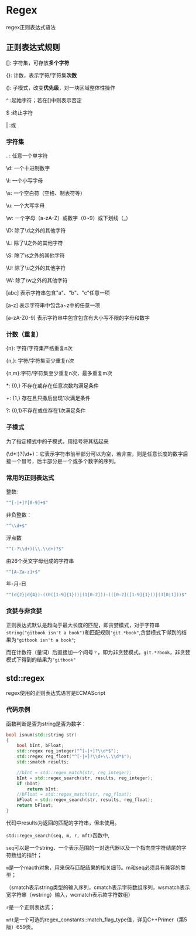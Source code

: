 # Regex

regex正则表达式语法

## 正则表达式规则

[]: 字符集，可存放**多个字符**

{}: 计数，表示字符/字符集**次数**

(): 子模式，改变**优先级**，对一块区域整体性操作

^ :起始字符；若在[]中则表示否定

$ :终止字符

\| :或

### 字符集

. : 任意一个单字符

\d: 一个十进制数字

\l: 一个小写字母

\s: 一个空白符（空格、制表符等）

\u: 一个大写字母

\w: 一个字母（a-zA-Z）或数字（0~9）或下划线（_）

\D: 除了\d之外的其他字符

\L: 除了\l之外的其他字符

\S: 除了\s之外的其他字符

\U: 除了\u之外的其他字符

\W: 除了\w之外的其他字符

[abc] 表示字符串包含"a"、"b"、"c"任意一项

[a-z] 表示字符串中包含a~z中的任意一项

[a-zA-Z0-9] 表示字符串中包含包含有大小写不限的字母和数字

### 计数（重复）

{n}:  字符/字符集严格重复n次

{n,}: 字符/字符集至少重复n次

{n,m}:字符/字符集至少重复n次，最多重复m次

*: {0,} 不存在或存在任意次数均满足条件

+: {1,} 存在且只撒后出现1次满足条件

?: {0,1}不存在或仅存在1次满足条件

### 子模式

  为了指定模式中的子模式，用括号将其括起来

(\d*:)?(\d+)：它表示字符串前半部分可以为空，若非空，则是任意长度的数字后接一个冒号，后半部分是一个或多个数字的序列。

### 常用的正则表达式

整数:

```cpp
"^[-|+]?[0-9]+$"
```

非负整数：

```cpp
"^\\d+$"
```

浮点数

```cpp
"^(-?\\d+)(\\.\\d+)?$"　
```

由26个英文字母组成的字符串

```cpp
"^[A-Za-z]+$"
```

年-月-日

```cpp
"^(d{2}|d{4})-((0([1-9]{1}))|(1[0-2]))-(([0-2]([1-9]{1}))|(3[0|1]))$"
```

### 贪婪与非贪婪

正则表达式默认是趋向于最大长度的匹配，即贪婪模式，对于字符串`string("gitbook isn't a book")`和匹配规则`"git.*book"`,贪婪模式下得到的结果为`"gitbook isn't a book"`;

而在计数符（量词）后直接加一个问号`？`，即为非贪婪模式。`git.*?book`，非贪婪模式下得到的结果为`"gitbook"`

## std::regex

regex使用的正则表达式语言是ECMAScript

### 代码示例

函数判断是否为string是否为数字：

```cpp
bool isnum(std::string str)
{
    bool bInt, bFloat;
    std::regex reg_integer("^[-|+]?\\d*$");
    std::regex reg_float("^[-|+]?\\d+\\.\\d*$");
    std::smatch results;

    //bInt = std::regex_match(str, reg_integer);
    bInt = std::regex_search(str, results, reg_integer);
    if (bInt)
        return bInt;
    //bFloat = std::regex_match(str, reg_float);
    bFloat = std::regex_search(str, results, reg_float);
    return bFloat;
}
```

代码中results为返回的匹配的字符串，但未使用。

`std::regex_search(seq, m, r, mft)`函数中,

`seq`可以是一个string、一个表示范围的一对迭代器以及一个指向空字符结尾的字符数组的指针；

`m`是一个macth对象，用来保存匹配结果的相关细节。m和seq必须具有兼容的类型；

（smatch表示string类型的输入序列，cmatch表示字符数组序列，wsmatch表示宽字符串（wstring）输入，wcmatch表示款字符数组）

`r`是一个正则表达式；

`mft`是一个可选的regex_constants::match_flag_type值，详见C++Primer（第5版）659页。
